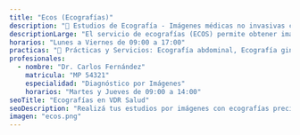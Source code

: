 ```yaml
---
title: "Ecos (Ecografías)"
description: "📡 Estudios de Ecografía - Imágenes médicas no invasivas con tecnología de ultrasonido."
descriptionLarge: "El servicio de ecografías (ECOS) permite obtener imágenes de órganos y tejidos internos utilizando ultrasonido. Es un estudio indoloro, sin radiación, y clave para el diagnóstico médico. Se realizan estudios ginecológicos, obstétricos, abdominales, renales, de partes blandas, mamarios y vasculares, entre otros."
horarios: "Lunes a Viernes de 09:00 a 17:00"
practicas: "📌 Prácticas y Servicios: Ecografía abdominal, Ecografía ginecológica y obstétrica, Ecografía doppler vascular, Ecografía mamaria, Ecografía de partes blandas y musculoesquelética, Ecografía de tiroides y testicular."
profesionales:
  - nombre: "Dr. Carlos Fernández"
    matricula: "MP 54321"
    especialidad: "Diagnóstico por Imágenes"
    horarios: "Martes y Jueves de 09:00 a 14:00"
seoTitle: "Ecografías en VDR Salud"
seoDescription: "Realizá tus estudios por imágenes con ecografías precisas y seguras en VDR Salud."
imagen: "ecos.png"
---
```

